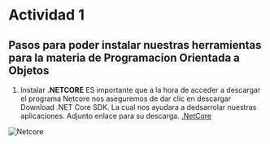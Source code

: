 # Actividad 1
## Pasos para poder instalar nuestras herramientas para la materia de Programacion Orientada a Objetos

1. Instalar **.NETCORE** ES importante que a la hora de acceder a descargar el programa Netcore nos aseguremos de dar clic en descargar Download .NET Core SDK. La cual nos ayudara a dedsarrolar nuestras aplicaciones.
Adjunto enlace para su descarga.
[.NetCore](https://dotnet.microsoft.com/download)



![Netcore](https://scontent.ftij3-1.fna.fbcdn.net/v/t1.15752-9/83285813_506064430096807_8330413044270104576_n.png?_nc_cat=103&_nc_ohc=KWX1bxVq-lwAX_Z46ye&_nc_ht=scontent.ftij3-1.fna&oh=631f56470b4d8ee98467be4c47c1f2fe&oe=5EC321E2S)


